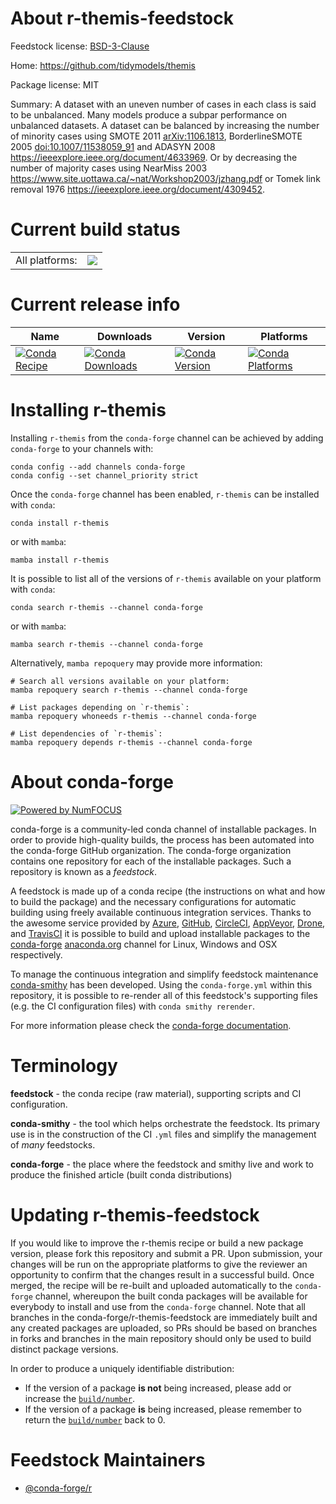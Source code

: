 About r-themis-feedstock
========================

Feedstock license: [BSD-3-Clause](https://github.com/conda-forge/r-themis-feedstock/blob/main/LICENSE.txt)

Home: https://github.com/tidymodels/themis

Package license: MIT

Summary: A dataset with an uneven number of cases in each class is said to be unbalanced. Many models produce a subpar performance on unbalanced datasets. A dataset can be balanced by increasing the number of minority cases using SMOTE 2011 <arXiv:1106.1813>, BorderlineSMOTE 2005 <doi:10.1007/11538059_91> and ADASYN 2008 <https://ieeexplore.ieee.org/document/4633969>. Or by decreasing the number of majority cases using NearMiss 2003 <https://www.site.uottawa.ca/~nat/Workshop2003/jzhang.pdf> or Tomek link removal 1976 <https://ieeexplore.ieee.org/document/4309452>.

Current build status
====================


<table><tr><td>All platforms:</td>
    <td>
      <a href="https://dev.azure.com/conda-forge/feedstock-builds/_build/latest?definitionId=9885&branchName=main">
        <img src="https://dev.azure.com/conda-forge/feedstock-builds/_apis/build/status/r-themis-feedstock?branchName=main">
      </a>
    </td>
  </tr>
</table>

Current release info
====================

| Name | Downloads | Version | Platforms |
| --- | --- | --- | --- |
| [![Conda Recipe](https://img.shields.io/badge/recipe-r--themis-green.svg)](https://anaconda.org/conda-forge/r-themis) | [![Conda Downloads](https://img.shields.io/conda/dn/conda-forge/r-themis.svg)](https://anaconda.org/conda-forge/r-themis) | [![Conda Version](https://img.shields.io/conda/vn/conda-forge/r-themis.svg)](https://anaconda.org/conda-forge/r-themis) | [![Conda Platforms](https://img.shields.io/conda/pn/conda-forge/r-themis.svg)](https://anaconda.org/conda-forge/r-themis) |

Installing r-themis
===================

Installing `r-themis` from the `conda-forge` channel can be achieved by adding `conda-forge` to your channels with:

```
conda config --add channels conda-forge
conda config --set channel_priority strict
```

Once the `conda-forge` channel has been enabled, `r-themis` can be installed with `conda`:

```
conda install r-themis
```

or with `mamba`:

```
mamba install r-themis
```

It is possible to list all of the versions of `r-themis` available on your platform with `conda`:

```
conda search r-themis --channel conda-forge
```

or with `mamba`:

```
mamba search r-themis --channel conda-forge
```

Alternatively, `mamba repoquery` may provide more information:

```
# Search all versions available on your platform:
mamba repoquery search r-themis --channel conda-forge

# List packages depending on `r-themis`:
mamba repoquery whoneeds r-themis --channel conda-forge

# List dependencies of `r-themis`:
mamba repoquery depends r-themis --channel conda-forge
```


About conda-forge
=================

[![Powered by
NumFOCUS](https://img.shields.io/badge/powered%20by-NumFOCUS-orange.svg?style=flat&colorA=E1523D&colorB=007D8A)](https://numfocus.org)

conda-forge is a community-led conda channel of installable packages.
In order to provide high-quality builds, the process has been automated into the
conda-forge GitHub organization. The conda-forge organization contains one repository
for each of the installable packages. Such a repository is known as a *feedstock*.

A feedstock is made up of a conda recipe (the instructions on what and how to build
the package) and the necessary configurations for automatic building using freely
available continuous integration services. Thanks to the awesome service provided by
[Azure](https://azure.microsoft.com/en-us/services/devops/), [GitHub](https://github.com/),
[CircleCI](https://circleci.com/), [AppVeyor](https://www.appveyor.com/),
[Drone](https://cloud.drone.io/welcome), and [TravisCI](https://travis-ci.com/)
it is possible to build and upload installable packages to the
[conda-forge](https://anaconda.org/conda-forge) [anaconda.org](https://anaconda.org/)
channel for Linux, Windows and OSX respectively.

To manage the continuous integration and simplify feedstock maintenance
[conda-smithy](https://github.com/conda-forge/conda-smithy) has been developed.
Using the ``conda-forge.yml`` within this repository, it is possible to re-render all of
this feedstock's supporting files (e.g. the CI configuration files) with ``conda smithy rerender``.

For more information please check the [conda-forge documentation](https://conda-forge.org/docs/).

Terminology
===========

**feedstock** - the conda recipe (raw material), supporting scripts and CI configuration.

**conda-smithy** - the tool which helps orchestrate the feedstock.
                   Its primary use is in the construction of the CI ``.yml`` files
                   and simplify the management of *many* feedstocks.

**conda-forge** - the place where the feedstock and smithy live and work to
                  produce the finished article (built conda distributions)


Updating r-themis-feedstock
===========================

If you would like to improve the r-themis recipe or build a new
package version, please fork this repository and submit a PR. Upon submission,
your changes will be run on the appropriate platforms to give the reviewer an
opportunity to confirm that the changes result in a successful build. Once
merged, the recipe will be re-built and uploaded automatically to the
`conda-forge` channel, whereupon the built conda packages will be available for
everybody to install and use from the `conda-forge` channel.
Note that all branches in the conda-forge/r-themis-feedstock are
immediately built and any created packages are uploaded, so PRs should be based
on branches in forks and branches in the main repository should only be used to
build distinct package versions.

In order to produce a uniquely identifiable distribution:
 * If the version of a package **is not** being increased, please add or increase
   the [``build/number``](https://docs.conda.io/projects/conda-build/en/latest/resources/define-metadata.html#build-number-and-string).
 * If the version of a package **is** being increased, please remember to return
   the [``build/number``](https://docs.conda.io/projects/conda-build/en/latest/resources/define-metadata.html#build-number-and-string)
   back to 0.

Feedstock Maintainers
=====================

* [@conda-forge/r](https://github.com/orgs/conda-forge/teams/r/)

